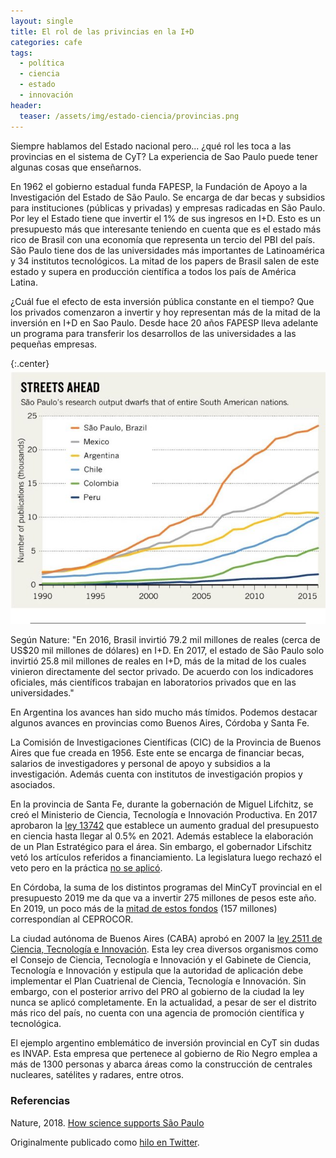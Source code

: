 ```yaml
---
layout: single
title: El rol de las privincias en la I+D
categories: cafe
tags:
  - política
  - ciencia
  - estado
  - innovación
header:
  teaser: /assets/img/estado-ciencia/provincias.png
---
```


Siempre hablamos del Estado nacional pero... ¿qué rol les toca a las provincias en el sistema de CyT? La experiencia de Sao Paulo puede tener algunas cosas que enseñarnos.

En 1962 el gobierno estadual funda FAPESP, la Fundación de Apoyo a la Investigación del Estado de São Paulo. Se encarga de dar becas y subsidios para instituciones (públicas y privadas) y empresas radicadas en São Paulo. Por ley el Estado tiene que invertir el 1% de sus ingresos en I+D. Esto es un presupuesto más que interesante teniendo en cuenta que es el estado más rico de Brasil con una economía que representa un tercio del PBI del país. São Paulo tiene dos de las universidades más importantes de Latinoamérica y 34 institutos tecnológicos. La mitad de los papers de Brasil salen de este estado y supera en producción científica a todos los país de América Latina.

¿Cuál fue el efecto de esta inversión pública constante en el tiempo? Que los privados comenzaron a invertir y hoy representan más de la mitad de la inversión en I+D en Sao Paulo. Desde hace 20 años FAPESP lleva adelante un programa para transferir los desarrollos de las universidades a las pequeñas empresas.

{:.center}
![saopaulo](/assets/img/estado-ciencia/sao-paulo.jpeg)
<br>

Según Nature: "En 2016, Brasil invirtió 79.2 mil millones de reales (cerca de US$20 mil millones de dólares) en I+D. En 2017, el estado de São Paulo solo invirtió 25.8 mil millones de reales en I+D, más de la mitad de los cuales vinieron directamente del sector privado. De acuerdo con los indicadores oficiales, más científicos trabajan en laboratorios privados que en las universidades."

En Argentina los avances han sido mucho más tímidos. Podemos destacar algunos avances en provincias como Buenos Aires, Córdoba y Santa Fe.

La Comisión de Investigaciones Científicas (CIC) de la Provincia de Buenos Aires que fue creada en 1956. Este ente se encarga de financiar becas, salarios de investigadores y personal de apoyo y subsidios a la investigación. Además cuenta con institutos de investigación propios y asociados.

En la provincia de Santa Fe, durante la gobernación de Miguel Lifchitz, se creó el Ministerio de Ciencia, Tecnología e Innovación Productiva. En 2017 aprobaron la <a href="https://santafe.gov.ar/boletinoficial/recursos/boletines/19-7-2018ley13742-2018.html">ley 13742</a> que establece un aumento gradual del presupuesto en ciencia hasta llegar al 0.5% en 2021. Además establece la elaboración de un Plan Estratégico para el área. Sin embargo, el gobernador Lifschitz vetó los artículos referidos a financiamiento. La legislatura luego rechazó el veto pero en la práctica <a href="https://x.com/pablo_bolcatto/status/1071494081203896320?s=20">no se aplicó</a>.

En Córdoba, la suma de los distintos programas del MinCyT provincial en el presupuesto 2019 me da que va a invertir 275 millones de pesos este año. En 2019, un poco más de la <a href="http://cba.gov.ar/presupuesto-provincial-ano-2019/">mitad de estos fondos</a> (157 millones) correspondían al CEPROCOR.

La ciudad autónoma de Buenos Aires (CABA) aprobó en 2007 la <a href="https://boletinoficial.buenosaires.gob.ar/normativaba/norma/111824">ley 2511 de Ciencia, Tecnología e Innovación</a>. Esta ley crea diversos organismos como el Consejo de Ciencia, Tecnología e Innovación y el Gabinete de Ciencia, Tecnología e Innovación y estipula que la autoridad de aplicación debe implementar el Plan Cuatrienal de Ciencia, Tecnología e Innovación. Sin embargo, con el posterior arrivo del PRO al gobierno de la ciudad la ley nunca se aplicó completamente. En la actualidad, a pesar de ser el distrito más rico del país, no cuenta con una agencia de promoción científica y tecnológica.

El ejemplo argentino emblemático de inversión provincial en CyT sin dudas es INVAP. Esta empresa que pertenece al gobierno de Rio Negro emplea a más de 1300 personas y abarca áreas como la construcción de centrales nucleares, satélites y radares, entre otros.

<h3>Referencias</h3> 
Nature, 2018. <a href="https://nature.com/articles/d41586-018-07536-1">How science supports São Paulo</a>

Originalmente publicado como <a href="https://twitter.com/germangfeler/status/1120878140526616577">hilo en Twitter</a>.
